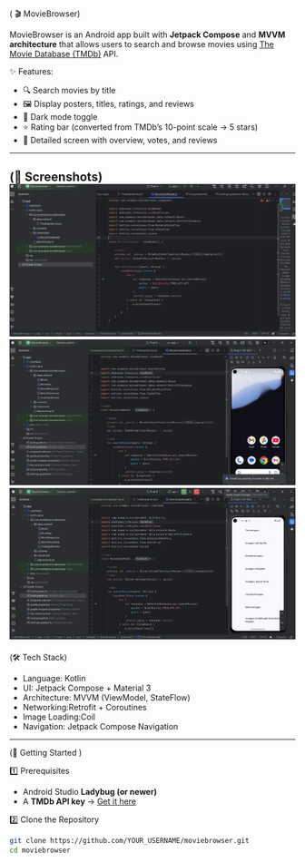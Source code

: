 ( 🎬 MovieBrowser)

MovieBrowser is an Android app built with **Jetpack Compose** and **MVVM architecture** that allows users to search and browse movies using [The Movie Database (TMDb)](https://www.themoviedb.org/) API.  

✨ Features:
- 🔍 Search movies by title  
- 🖼️ Display posters, titles, ratings, and reviews  
- 🌙 Dark mode toggle  
- ⭐ Rating bar (converted from TMDb’s 10-point scale → 5 stars)  
- 📄 Detailed screen with overview, votes, and reviews  

---

(📱 Screenshots)  
![image alt](https://github.com/Ravindra-Gunnu07/MovieBrowser/blob/master/Screenshot%202025-09-14%20175724.png?raw=true)
![image alt](https://github.com/Ravindra-Gunnu07/MovieBrowser/blob/518c8c762ef9a646d88623788723f060adf6a3c3/Screenshot%202025-09-14%20221426.png)
![image alt](https://github.com/Ravindra-Gunnu07/MovieBrowser/blob/f01814108277ff7885f76ebfcb9abc80fbd05508/Screenshot%202025-09-14%20221446.png)
---

(🛠️ Tech Stack)  

- Language: Kotlin  
- UI: Jetpack Compose + Material 3  
- Architecture: MVVM (ViewModel, StateFlow)  
- Networking:Retrofit + Coroutines  
- Image Loading:Coil  
- Navigation: Jetpack Compose Navigation  

---

(🚀 Getting Started )
 
1️⃣ Prerequisites  
- Android Studio **Ladybug (or newer)**  
- A **TMDb API key** → [Get it here](https://www.themoviedb.org/settings/api)  

2️⃣ Clone the Repository  

```bash
git clone https://github.com/YOUR_USERNAME/moviebrowser.git
cd moviebrowser
